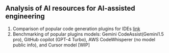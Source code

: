 ## Analysis of AI resources for AI-assisted engineering
 1. Comparison of popular code generation plugins for IDEs [link](https://github.com/vasiliyk/AI-engineering/blob/main/Code%20Generators%20Comparison.md)
 2. Benchmarking of popular plugins models: Gemini CodeAssist(Gemini1.5 pro), GitHub copilot (GPT-4 Turbo), AWS CodeWhisperer (no model public info), and Cursor model [WIP]



